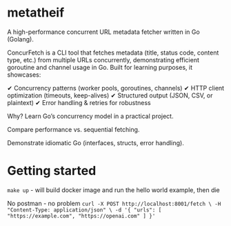 # metatheif
A high-performance concurrent URL metadata fetcher written in Go (Golang).

ConcurFetch is a CLI tool that fetches metadata (title, status code, content type, etc.) from multiple URLs concurrently, demonstrating efficient goroutine and channel usage in Go. Built for learning purposes, it showcases:

✔ Concurrency patterns (worker pools, goroutines, channels)
✔ HTTP client optimization (timeouts, keep-alives)
✔ Structured output (JSON, CSV, or plaintext)
✔ Error handling & retries for robustness

Why?
Learn Go’s concurrency model in a practical project.

Compare performance vs. sequential fetching.

Demonstrate idiomatic Go (interfaces, structs, error handling).


# Getting started
`make up` - will build docker image and run the hello world example, then die

No postman - no problem
`curl -X POST http://localhost:8001/fetch \
  -H "Content-Type: application/json" \
  -d '{
    "urls": [
      "https://example.com",
      "https://openai.com"
    ]
  }'`